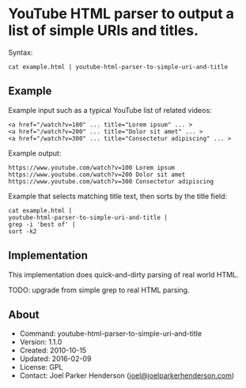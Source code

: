 # YouTube HTML parser to output a list of simple URIs and titles.

Syntax:

    cat example.html | youtube-html-parser-to-simple-uri-and-title

## Example

Example input such as a typical YouTube list of related videos:

    <a href="/watch?v=100" ... title="Lorem ipsum" ... >
    <a href="/watch?v=200" ... title="Dolor sit amet" ... >
    <a href="/watch?v=300" ... title="Consectetur adipiscing" ... >

Example output:

    https://www.youtube.com/watch?v=100 Lorem ipsum
    https://www.youtube.com/watch?v=200 Dolor sit amet
    https://www.youtube.com/watch?v=300 Consectetur adipiscing

Example that selects matching title text, then sorts by the title field:

    cat example.html |
    youtube-html-parser-to-simple-uri-and-title |
    grep -i 'best of' |
    sort -k2

## Implementation

This implementation does quick-and-dirty parsing of real world HTML.

TODO: upgrade from simple grep to real HTML parsing.

## About

  * Command: youtube-html-parser-to-simple-uri-and-title
  * Version: 1.1.0
  * Created: 2010-10-15
  * Updated: 2016-02-09
  * License: GPL
  * Contact: Joel Parker Henderson (joel@joelparkerhenderson.com)
